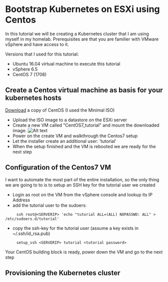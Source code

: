 # Bootstrap Kubernetes on ESXi using Centos
In this tutorial we will be creating a Kubernetes cluster that I am using myself in my homelab. 
Prerequisites are that you are familier with VMware vSphere and have access to it.

Versions that I used for this tutorial:
* Ubuntu 16.04 virtual machine to execute this tutorial
* vSphere 6.5
* CentOS 7 (1708)

## Create a Centos virtual machine as basis for your kubernetes hosts
[Download](https://www.centos.org/download/) a copy of CentOS (I used the Minimal ISO)

* Upload the ISO image to a datastore on the ESXi server
* Create a new VM called "CentOS7_tutorial" and mount the downloaded image.
![Alt text](relative/path/to/img.jpg?raw=true "Title")
* Power on the create VM and walkthrough the Centos7 setup
* Let the installer create an additional user: 'tutorial'
* When the setup finished and the VM is rebooted we are ready for the next step

##  Configuration of the Centos7 VM
I want to automate the most part of the entire installation, so the only thing we are going to to is to setup an SSH key for the 
tutorial user we created
* Login as root on the VM from the vSphere console and lookup its IP Address
* add the tutorial user to the sudoers:
```
     ssh root@<SERVERIP> 'echo "tutorial ALL=(ALL) NOPASSWD: ALL" > /etc/sudoers.d/tutorial'
```
* copy the ssh-key for the tutorial user (assume a key exists in ~/.ssh/id_rsa.pub)
```
     setup_ssh <SERVERIP> tutorial <tutorial password>
```  

Your CentOS building block is ready, power down the VM and go to the next step

## Provisioning the Kubernetes cluster




 




